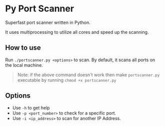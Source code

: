 # Py Port Scanner
Superfast port scanner written in Python.

It uses multiprocessing to utilize all cores and speed up the scanning.

## How to use
Run `./portscanner.py <options>` to scan. By default, it scans all ports on the local machine.
> Note: if the above command doesn't work then make `portscanner.py` executable by running `chmod +x portscanner.py`

## Options
- Use `-h` to get help
- Use `-p <port_number>` to check for a specific port.
- Use `-i <ip_address>` to scan for another IP Address.
